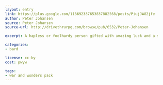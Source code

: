 ```yaml
---
layout: entry
link: https://plus.google.com/113692337653837882568/posts/PiujJA82jfe
author: Peter Johansen
source: Peter Johansen
source-url: http://drivethrurpg.com/browse/pub/6532/Peter-Johansen

excerpt: A hapless or foolhardy person gifted with amazing luck and a sense of humor.

categories:
- bard

license: cc-by
cost: pwyw

tags:
- war and wonders pack
---
```

